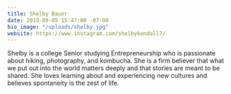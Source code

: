 ```yaml
---
title: Shelby Bauer
date: 2019-09-05 15:47:00 -07:00
bio_image: "/uploads/shelby.jpg"
website: https://www.instagram.com/shelbykendall7/
---
```


Shelby is a college Senior studying Entrepreneurship who is passionate about hiking, photography, and kombucha. She is a firm believer that what we put out into the world matters deeply and that stories are meant to be shared. She loves learning about and experiencing new cultures and believes spontaneity is the zest of life.  